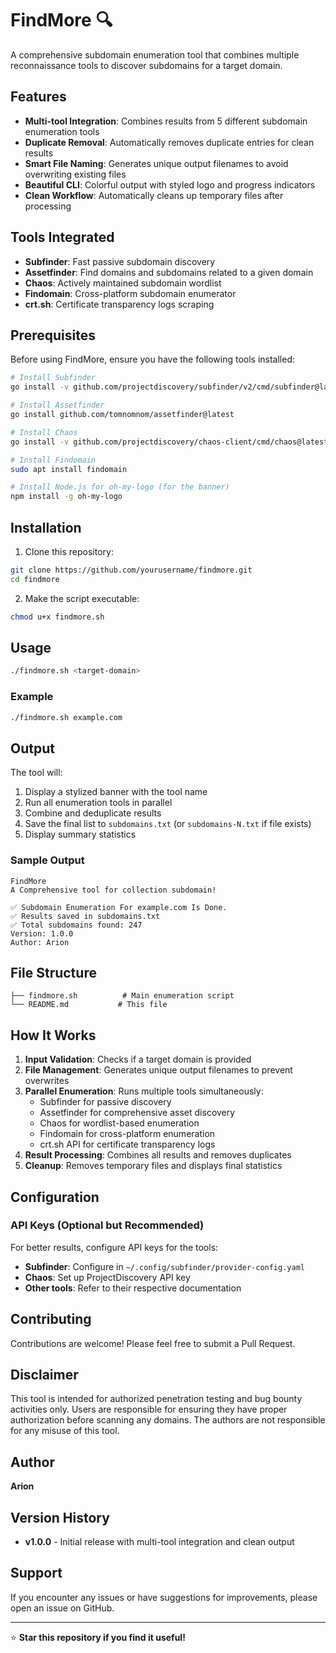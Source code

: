 # FindMore 🔍

A comprehensive subdomain enumeration tool that combines multiple reconnaissance tools to discover subdomains for a target domain.

## Features

- **Multi-tool Integration**: Combines results from 5 different subdomain enumeration tools
- **Duplicate Removal**: Automatically removes duplicate entries for clean results
- **Smart File Naming**: Generates unique output filenames to avoid overwriting existing files
- **Beautiful CLI**: Colorful output with styled logo and progress indicators
- **Clean Workflow**: Automatically cleans up temporary files after processing

## Tools Integrated

- **Subfinder**: Fast passive subdomain discovery
- **Assetfinder**: Find domains and subdomains related to a given domain
- **Chaos**: Actively maintained subdomain wordlist
- **Findomain**: Cross-platform subdomain enumerator
- **crt.sh**: Certificate transparency logs scraping

## Prerequisites

Before using FindMore, ensure you have the following tools installed:

```bash
# Install Subfinder
go install -v github.com/projectdiscovery/subfinder/v2/cmd/subfinder@latest

# Install Assetfinder
go install github.com/tomnomnom/assetfinder@latest

# Install Chaos
go install -v github.com/projectdiscovery/chaos-client/cmd/chaos@latest

# Install Findomain
sudo apt install findomain

# Install Node.js for oh-my-logo (for the banner)
npm install -g oh-my-logo
```

## Installation

1. Clone this repository:
```bash
git clone https://github.com/yourusername/findmore.git
cd findmore
```

2. Make the script executable:
```bash
chmod u+x findmore.sh
```

## Usage

```bash
./findmore.sh <target-domain>
```

### Example

```bash
./findmore.sh example.com
```

## Output

The tool will:
1. Display a stylized banner with the tool name
2. Run all enumeration tools in parallel
3. Combine and deduplicate results
4. Save the final list to `subdomains.txt` (or `subdomains-N.txt` if file exists)
5. Display summary statistics

### Sample Output
```
FindMore
A Comprehensive tool for collection subdomain!

✅ Subdomain Enumeration For example.com Is Done.
✅ Results saved in subdomains.txt
✅ Total subdomains found: 247
Version: 1.0.0
Author: Arion
```

## File Structure

```
├── findmore.sh          # Main enumeration script
└── README.md           # This file
```

## How It Works

1. **Input Validation**: Checks if a target domain is provided
2. **File Management**: Generates unique output filenames to prevent overwrites
3. **Parallel Enumeration**: Runs multiple tools simultaneously:
   - Subfinder for passive discovery
   - Assetfinder for comprehensive asset discovery
   - Chaos for wordlist-based enumeration
   - Findomain for cross-platform enumeration
   - crt.sh API for certificate transparency logs
4. **Result Processing**: Combines all results and removes duplicates
5. **Cleanup**: Removes temporary files and displays final statistics

## Configuration

### API Keys (Optional but Recommended)

For better results, configure API keys for the tools:

- **Subfinder**: Configure in `~/.config/subfinder/provider-config.yaml`
- **Chaos**: Set up ProjectDiscovery API key
- **Other tools**: Refer to their respective documentation

## Contributing

Contributions are welcome! Please feel free to submit a Pull Request.


## Disclaimer

This tool is intended for authorized penetration testing and bug bounty activities only. Users are responsible for ensuring they have proper authorization before scanning any domains. The authors are not responsible for any misuse of this tool.

## Author

**Arion**

## Version History

- **v1.0.0** - Initial release with multi-tool integration and clean output

## Support

If you encounter any issues or have suggestions for improvements, please open an issue on GitHub.

---

⭐ **Star this repository if you find it useful!**
